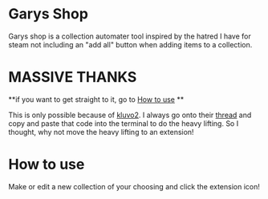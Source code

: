 # Garys Shop

Garys shop is a collection automater tool inspired by the hatred I have for steam not including an "add all" button when adding items to a collection. 

# MASSIVE THANKS

**if you want to get straight to it, go to [How to use](#how-to-use) **

This is only possible because of [kluvo2](https://www.reddit.com/user/kluvo2/). I always go onto their [thread](https://www.reddit.com/r/CitiesSkylines/comments/8hrdsd/add_all_subscribed_items_to_steam_collections_at/) and copy and paste that code into the terminal to do the heavy lifting. So I thought, why not move the heavy lifting to an extension!

# How to use

Make or edit a new collection of your choosing and click the extension icon!